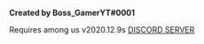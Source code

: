 **Created by Boss_GamerYT#0001**

Requires among us v2020.12.9s [DISCORD SERVER](https://discord.gg/BteZS5C3Sm "DISCORD SERVER")
